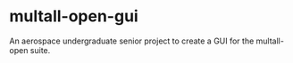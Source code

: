 # multall-open-gui
 An aerospace undergraduate senior project to create a GUI for the multall-open suite.
